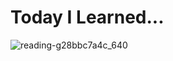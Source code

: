# Today I Learned...

![reading-g28bbc7a4c_640](https://user-images.githubusercontent.com/41675375/137341647-4378f3ce-bd46-42c7-802a-03d681bc8985.png)

